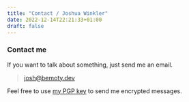 ```yaml
---
title: "Contact / Joshua Winkler"
date: 2022-12-14T22:21:33+01:00
draft: false
---
```


### Contact me

If you want to talk about something, just send me an email.

> josh@bemoty.dev

Feel free to use [my PGP key](/pgp.txt) to send me encrypted messages.
